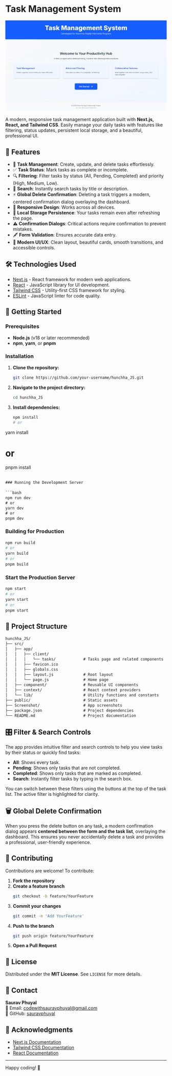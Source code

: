 # Task Management System

![App Screenshot](./Screenshot/Screenshot%202025-04-03%20100607.png)

A modern, responsive task management application built with **Next.js, React, and Tailwind CSS**. Easily manage your daily tasks with features like filtering, status updates, persistent local storage, and a beautiful, professional UI.

## 🚀 Features

- 📝 **Task Management**: Create, update, and delete tasks effortlessly.
- ✅ **Task Status**: Mark tasks as complete or incomplete.
- 🔍 **Filtering**: Filter tasks by status (All, Pending, Completed) and priority (High, Medium, Low).
- 🔎 **Search**: Instantly search tasks by title or description.
- ⚡ **Global Delete Confirmation**: Deleting a task triggers a modern, centered confirmation dialog overlaying the dashboard.
- 📱 **Responsive Design**: Works across all devices.
- 💾 **Local Storage Persistence**: Your tasks remain even after refreshing the page.
- ⚠️ **Confirmation Dialogs**: Critical actions require confirmation to prevent mistakes.
- 🖋️ **Form Validation**: Ensures accurate data entry.
- 🎨 **Modern UI/UX**: Clean layout, beautiful cards, smooth transitions, and accessible controls.

## 🛠️ Technologies Used

- [Next.js](https://nextjs.org/) - React framework for modern web applications.
- [React](https://react.dev/) - JavaScript library for UI development.
- [Tailwind CSS](https://tailwindcss.com/) - Utility-first CSS framework for styling.
- [ESLint](https://eslint.org/) - JavaScript linter for code quality.

## 📌 Getting Started

### Prerequisites

- **Node.js** (v18 or later recommended)
- **npm**, **yarn**, or **pnpm**

### Installation

1. **Clone the repository:**
   ```bash
   git clone https://github.com/your-username/hunchha_JS.git
   ```
2. **Navigate to the project directory:**
   ```bash
   cd hunchha_JS
   ```
3. **Install dependencies:**
   ```bash
   npm install
   # or
yarn install
   # or
   pnpm install
   ```

### Running the Development Server

```bash
npm run dev
# or
yarn dev
# or
pnpm dev
```

### Building for Production

```bash
npm run build
# or
yarn build
# or
pnpm build
```

### Start the Production Server

```bash
npm start
# or
yarn start
# or
pnpm start
```

## 📂 Project Structure

```
hunchha_JS/
├── src/
│   ├── app/
│   │   ├── client/
│   │   │   └── tasks/            # Tasks page and related components
│   │   ├── favicon.ico
│   │   ├── globals.css
│   │   ├── layout.js             # Root layout
│   │   └── page.js               # Home page
│   ├── component/                # Reusable UI components
│   ├── context/                  # React context providers
│   └── lib/                      # Utility functions and constants
├── public/                       # Static assets
├── Screenshot/                   # App screenshots
├── package.json                  # Project dependencies
└── README.md                     # Project documentation
```

## 🎛️ Filter & Search Controls

The app provides intuitive filter and search controls to help you view tasks by their status or quickly find tasks:

- **All**: Shows every task.
- **Pending**: Shows only tasks that are not completed.
- **Completed**: Shows only tasks that are marked as completed.
- **Search**: Instantly filter tasks by typing in the search box.

You can switch between these filters using the buttons at the top of the task list. The active filter is highlighted for clarity.

## 🗑️ Global Delete Confirmation

When you press the delete button on any task, a modern confirmation dialog appears **centered between the form and the task list**, overlaying the dashboard. This ensures you never accidentally delete a task and provides a professional, user-friendly experience.

## 🤝 Contributing

Contributions are welcome! To contribute:

1. **Fork the repository**
2. **Create a feature branch**
   ```bash
   git checkout -b feature/YourFeature
   ```
3. **Commit your changes**
   ```bash
   git commit -m 'Add YourFeature'
   ```
4. **Push to the branch**
   ```bash
   git push origin feature/YourFeature
   ```
5. **Open a Pull Request**

## 📜 License

Distributed under the **MIT License**. See `LICENSE` for more details.

## 📧 Contact

**Saurav Phuyal**  
📩 Email: [codewithsauravphuyal@gmail.com](mailto:codewithsauravphuyal@gmail.com)  
🔗 GitHub: [sauravphuyal](https://github.com/sauravphuyal)

## 🌟 Acknowledgments

- [Next.js Documentation](https://nextjs.org/docs)
- [Tailwind CSS Documentation](https://tailwindcss.com/docs)
- [React Documentation](https://react.dev/docs)

---

Happy coding! 🚀

